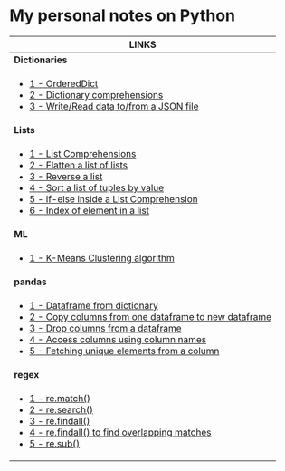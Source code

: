 # My personal notes on Python

|LINKS|
|------|
|**Dictionaries**|
|<ul><li>[1 - OrderedDict](https://github.com/ppai22/my-notes/blob/master/Notes/Dictionaries.md#1---ordereddict)</li><li>[2 - Dictionary comprehensions](https://github.com/ppai22/my-notes/blob/master/Notes/Dictionaries.md#2---dictionary-comprehensions)</li><li>[3 - Write/Read data to/from a JSON file](https://github.com/ppai22/my-notes/blob/master/Notes/Dictionaries.md#3---writeread-data-tofrom-a-json-file)</li></ul>|
|**Lists**|
|<ul><li>[1 - List Comprehensions](https://github.com/ppai22/my-notes/blob/master/Notes/Lists.md#1---list-comprehensions)</li><li>[2 - Flatten a list of lists](https://github.com/ppai22/my-notes/blob/master/Notes/Lists.md#2---flatten-a-list-of-lists)</li><li>[3 - Reverse a list](https://github.com/ppai22/my-notes/blob/master/Notes/Lists.md#3---reverse-a-list)</li><li>[4 - Sort a list of tuples by value](https://github.com/ppai22/my-notes/blob/master/Notes/Lists.md#4---sort-a-list-of-tuples-by-value)</li><li>[5 - if-else inside a List Comprehension](https://github.com/ppai22/my-notes/blob/master/Notes/Lists.md#5---if-else-inside-a-list-comprehension)</li><li>[6 - Index of element in a list](https://github.com/ppai22/my-notes/blob/master/Notes/Lists.md#6---index-of-element-in-a-list)</li></ul>|
|**ML**|
|<ul><li>[1 - K-Means Clustering algorithm](https://github.com/ppai22/my-notes/blob/master/Notes/ML.md#1---k-means-clustering-algorithm)</li></ul>|
|**pandas**|
|<ul><li>[1 - Dataframe from dictionary](https://github.com/ppai22/my-notes/blob/master/Notes/pandas.md#1---dataframe-from-dictionary)</li><li>[2 - Copy columns from one dataframe to new dataframe](https://github.com/ppai22/my-notes/blob/master/Notes/pandas.md#2---copy-columns-from-one-dataframe-to-new-dataframe)</li><li>[3 - Drop columns from a dataframe](https://github.com/ppai22/my-notes/blob/master/Notes/pandas.md#3---drop-columns-from-a-dataframe)</li><li>[4 - Access columns using column names](https://github.com/ppai22/my-notes/blob/master/Notes/pandas.md#4---access-columns-using-column-names)</li><li>[5 - Fetching unique elements from a column](https://github.com/ppai22/my-notes/blob/master/Notes/pandas.md#5---fetching-unique-elements-from-a-column)</li></ul>|
|**regex**|
|<ul><li>[1 - re.match()](https://github.com/ppai22/my-notes/blob/master/Notes/regex.md#1---rematch)</li><li>[2 - re.search()](https://github.com/ppai22/my-notes/blob/master/Notes/regex.md#2---research)</li><li>[3 - re.findall()](https://github.com/ppai22/my-notes/blob/master/Notes/regex.md#3---refindall)</li><li>[4 - re.findall() to find overlapping matches](https://github.com/ppai22/my-notes/blob/master/Notes/regex.md#4---refindall-to-find-overlapping-matches)</li><li>[5 - re.sub()](https://github.com/ppai22/my-notes/blob/master/Notes/regex.md#5---resub)</li></ul>|

